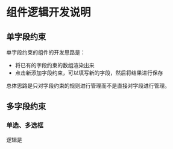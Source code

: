 # 组件逻辑开发说明

## 单字段约束

单字段约束的组件的开发思路是：

- 将已有的字段约束的数组渲染出来
- 点击新添加字段约束，可以填写新的字段，然后将结果进行保存

总体思路是只对字段约束的规则进行管理而不是直接对字段进行管理。

## 多字段约束

### 单选、多选框

逻辑是

